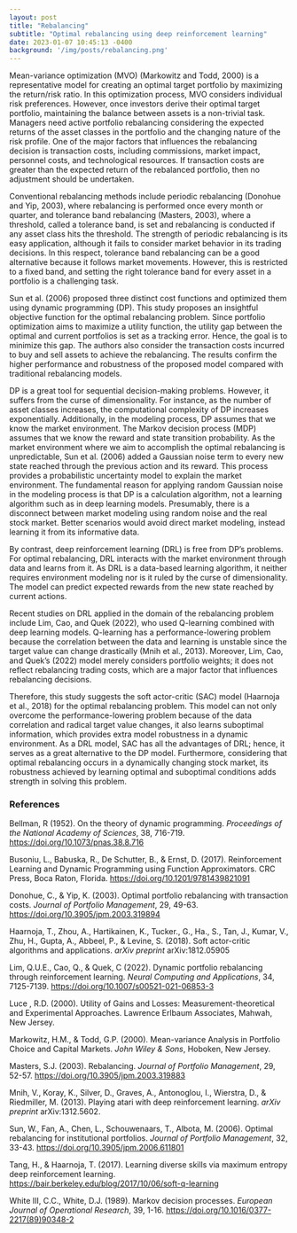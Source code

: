 ```yaml
---
layout: post
title: "Rebalancing"
subtitle: "Optimal rebalancing using deep reinforcement learning"
date: 2023-01-07 10:45:13 -0400
background: '/img/posts/rebalancing.png'
---
```


<!-- <script type="text/x-mathjax-config">
  MathJax.Hub.Config({
    tex2jax:
		{inlineMath: [['$','$'], ['\\(','\\)']],
		 displayMath: [ ['$$','$$'], ["\\[","\\]"] ], 
            	 processEscapes: true }
		 });
</script>
<script src="//cdn.mathjax.org/mathjax/latest/MathJax.js?config=TeX-AMS-MML_HTMLorMML"></script> -->


Mean-variance optimization (MVO) (Markowitz and Todd, 2000) is a representative model for creating an optimal target portfolio by maximizing the return/risk ratio. In this optimization process, MVO considers individual risk preferences. However, once investors derive their optimal target portfolio, maintaining the balance between assets is a non-trivial task. Managers need active portfolio rebalancing considering the expected returns of the asset classes in the portfolio and the changing nature of the risk profile. One of the major factors that influences the rebalancing decision is transaction costs, including commissions, market impact, personnel costs, and technological resources. If transaction costs are greater than the expected return of the rebalanced portfolio, then no adjustment should be undertaken.

Conventional rebalancing methods include periodic rebalancing (Donohue and Yip, 2003), where rebalancing is performed once every month or quarter, and tolerance band rebalancing (Masters, 2003), where a threshold, called a tolerance band, is set and rebalancing is conducted if any asset class hits the threshold. The strength of periodic rebalancing is its easy application, although it fails to consider market behavior in its trading decisions. In this respect, tolerance band rebalancing can be a good alternative because it follows market movements. However, this is restricted to a fixed band, and setting the right tolerance band for every asset in a portfolio is a challenging task.

Sun et al. (2006) proposed three distinct cost functions and optimized them using dynamic programming (DP). This study proposes an insightful objective function for the optimal rebalancing problem. Since portfolio optimization aims to maximize a utility function, the utility gap between the optimal and current portfolios is set as a tracking error. Hence, the goal is to minimize this gap. The authors also consider the transaction costs incurred to buy and sell assets to achieve the rebalancing. The results confirm the higher performance and robustness of the proposed model compared with traditional rebalancing models.

DP is a great tool for sequential decision-making problems. However, it suffers from the curse of dimensionality. For instance, as the number of asset classes increases, the computational complexity of DP increases exponentially. Additionally, in the modeling process, DP assumes that we know the market environment. The Markov decision process (MDP) assumes that we know the reward and state transition probability. As the market environment where we aim to accomplish the optimal rebalancing is unpredictable, Sun et al. (2006) added a Gaussian noise term to every new state reached through the previous action and its reward. This process provides a probabilistic uncertainty model to explain the market environment. The fundamental reason for applying random Gaussian noise in the modeling process is that DP is a calculation algorithm, not a learning algorithm such as in deep learning models. Presumably, there is a disconnect between market modeling using random noise and the real stock market. Better scenarios would avoid direct market modeling, instead learning it from its informative data.

By contrast, deep reinforcement learning (DRL) is free from DP’s problems. For optimal rebalancing, DRL interacts with the market environment through data and learns from it. As DRL is a data-based learning algorithm, it neither requires environment modeling nor is it ruled by the curse of dimensionality. The model can predict expected rewards from the new state reached by current actions.

Recent studies on DRL applied in the domain of the rebalancing problem include Lim, Cao, and Quek (2022), who used Q-learning combined with deep learning models. Q-learning has a performance-lowering problem because the correlation between the data and learning is unstable since the target value can change drastically (Mnih et al., 2013). Moreover, Lim, Cao, and Quek’s (2022) model merely considers portfolio weights; it does not reflect rebalancing trading costs, which are a major factor that influences rebalancing decisions.

Therefore, this study suggests the soft actor-critic (SAC) model (Haarnoja et al., 2018) for the optimal rebalancing problem. This model can not only overcome the performance-lowering problem because of the data correlation and radical target value changes, it also learns suboptimal information, which provides extra model robustness in a dynamic environment. As a DRL model, SAC has all the advantages of DRL; hence, it serves as a great alternative to the DP model. Furthermore, considering that optimal rebalancing occurs in a dynamically changing stock market, its robustness achieved by learning optimal and suboptimal conditions adds strength in solving this problem.


### References
Bellman, R (1952). On the theory of dynamic programming. _Proceedings of the National Academy of Sciences_, 38, 716-719. https://doi.org/10.1073/pnas.38.8.716 

Busoniu, L., Babuska, R., De Schutter, B., & Ernst, D. (2017). Reinforcement Learning and Dynamic Programming using Function Approximators. CRC Press, Boca Raton, Florida. https://doi.org/10.1201/9781439821091

Donohue, C., & Yip, K. (2003). Optimal portfolio rebalancing with transaction costs. _Journal of Portfolio Management_, 29, 49-63. https://doi.org/10.3905/jpm.2003.319894 

Haarnoja, T., Zhou, A., Hartikainen, K., Tucker., G., Ha., S., Tan, J., Kumar, V., Zhu, H., Gupta, A., Abbeel, P., & Levine, S. (2018). Soft actor-critic algorithms and applications. _arXiv preprint_ arXiv:1812.05905

Lim, Q.U.E., Cao, Q., & Quek, C (2022). Dynamic portfolio rebalancing through reinforcement learning. _Neural Computing and Applications_, 34, 7125-7139. https://doi.org/10.1007/s00521-021-06853-3 

Luce , R.D. (2000). Utility of Gains and Losses: Measurement-theoretical and Experimental Approaches. Lawrence Erlbaum Associates, Mahwah, New Jersey.

Markowitz, H.M., & Todd, G.P. (2000). Mean-variance Analysis in Portfolio Choice and Capital Markets. _John Wiley & Sons_, Hoboken, New Jersey.

Masters, S.J. (2003). Rebalancing. _Journal of Portfolio Management_, 29, 52-57. https://doi.org/10.3905/jpm.2003.319883 

Mnih, V., Koray, K., Silver, D., Graves, A., Antonoglou, I., Wierstra, D., & Riedmiller, M. (2013). Playing atari with deep reinforcement learning. _arXiv preprint_ arXiv:1312.5602.

Sun, W., Fan, A., Chen, L., Schouwenaars, T., Albota, M. (2006). Optimal rebalancing for institutional portfolios. _Journal of Portfolio Management_, 32, 33-43. https://doi.org/10.3905/jpm.2006.611801 

Tang, H., & Haarnoja, T. (2017). Learning diverse skills via maximum entropy deep reinforcement learning. https://bair.berkeley.edu/blog/2017/10/06/soft-q-learning

White III, C.C., White, D.J. (1989). Markov decision processes. _European Journal of Operational Research_, 39, 1-16. https://doi.org/10.1016/0377-2217(89)90348-2
